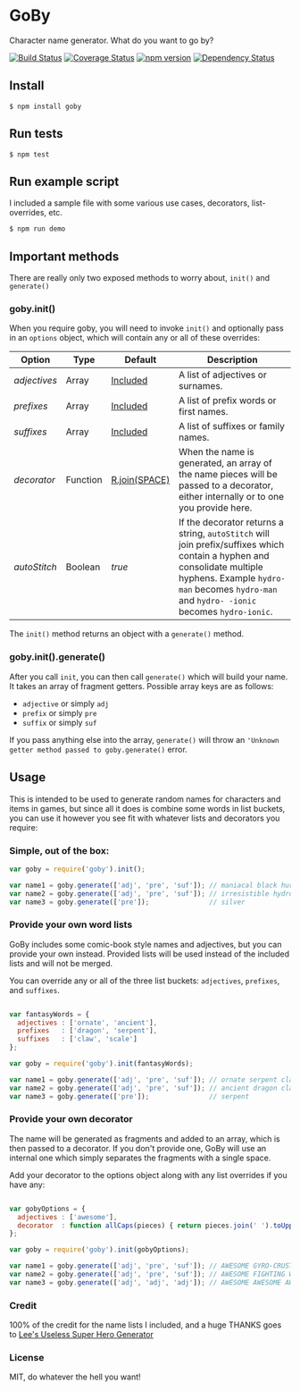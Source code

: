 # GoBy
Character name generator. What do you want to go by?

[![Build Status](https://travis-ci.org/SeanCannon/goby.svg?branch=master)](https://travis-ci.org/SeanCannon/goby) [![Coverage Status](https://coveralls.io/repos/SeanCannon/goby/badge.svg?branch=master&service=github)](https://coveralls.io/github/SeanCannon/goby?branch=master) [![npm version](http://img.shields.io/npm/v/goby.svg)](https://npmjs.org/package/goby) [![Dependency Status](https://david-dm.org/SeanCannon/goby.svg)](https://david-dm.org/SeanCannon/goby)

## Install
```
$ npm install goby
```

## Run tests
```
$ npm test
```

## Run example script
I included a sample file with some various use cases, decorators, list-overrides, etc.
```
$ npm run demo
```
## Important methods
There are really only two exposed methods to worry about, `init()` and `generate()`

### goby.init()
When you require goby, you will need to invoke `init()` and optionally pass in an `options` object, 
which will contain any or all of these overrides: 

| Option       | Type     | Default        | Description |
| ------------ | -------- | -------------- | ----------- |
| *adjectives* | Array    | [Included](https://github.com/SeanCannon/goby/tree/master/lib/lists/included)     | A list of adjectives or surnames. |
| *prefixes*   | Array    | [Included](https://github.com/SeanCannon/goby/tree/master/lib/lists/included)     | A list of prefix words or first names. |
| *suffixes*   | Array    | [Included](https://github.com/SeanCannon/goby/tree/master/lib/lists/included)     | A list of suffixes or family names. |
| *decorator*  | Function | [R.join(SPACE)](http://ramdajs.com/0.17/docs/#join) | When the name is generated, an array of the name pieces will be passed to a decorator, either internally or to one you provide here. |
| *autoStitch* | Boolean  | *true*         | If the decorator returns a string, `autoStitch` will join prefix/suffixes which contain a hyphen and consolidate multiple hyphens. Example `hydro- man` becomes `hydro-man` and `hydro- -ionic` becomes `hydro-ionic`. |

The `init()` method returns an object with a `generate()` method.

### goby.init().generate()
After you call `init`, you can then call `generate()` which will build your name. It takes an array of fragment getters. 
Possible array keys are as follows: 
  - `adjective` or simply `adj`
  - `prefix` or simply `pre`
  - `suffix` or simply `suf`

If you pass anything else into the array, `generate()` will throw an `'Unknown getter method passed to goby.generate()` error.

## Usage
This is intended to be used to generate random names for characters and items in games, but since 
all it does is combine some words in list buckets, you can use it however you see fit with whatever 
lists and decorators you require: 

### Simple, out of the box:
```javascript
var goby = require('goby').init();

var name1 = goby.generate(['adj', 'pre', 'suf']); // maniacal black hurricane
var name2 = goby.generate(['adj', 'pre', 'suf']); // irresistible hydro-monkey
var name3 = goby.generate(['pre']);               // silver
```

### Provide your own word lists
GoBy includes some comic-book style names and adjectives, but you can provide your own instead. Provided 
lists will be used instead of the included lists and will not be merged.

You can override any or all of the three list buckets: `adjectives`, `prefixes`, and `suffixes`. 

```javascript

var fantasyWords = {
  adjectives : ['ornate', 'ancient'],
  prefixes   : ['dragon', 'serpent'],
  suffixes   : ['claw', 'scale']
};

var goby = require('goby').init(fantasyWords);

var name1 = goby.generate(['adj', 'pre', 'suf']); // ornate serpent claw
var name2 = goby.generate(['adj', 'pre', 'suf']); // ancient dragon claw
var name3 = goby.generate(['pre']);               // serpent

```

### Provide your own decorator
The name will be generated as fragments and added to an array, which is then passed 
to a decorator. If you don't provide one, GoBy will use an internal one which simply separates 
the fragments with a single space. 

Add your decorator to the options object along with any list overrides if you have any: 

```javascript

var gobyOptions = {
  adjectives : ['awesome'],
  decorator  : function allCaps(pieces) { return pieces.join(' ').toUpperCase(); }
};

var goby = require('goby').init(gobyOptions);

var name1 = goby.generate(['adj', 'pre', 'suf']); // AWESOME GYRO-CRUSTACEAN
var name2 = goby.generate(['adj', 'pre', 'suf']); // AWESOME FIGHTING WEREWOLF
var name3 = goby.generate(['adj', 'adj', 'adj']); // AWESOME AWESOME AWESOME
```

### Credit
100% of the credit for the name lists I included, and a huge THANKS goes to [Lee's Useless Super Hero Generator](http://home.hiwaay.net/~lkseitz/comics/herogen/herogen.cgi)

### License 
MIT, do whatever the hell you want!

